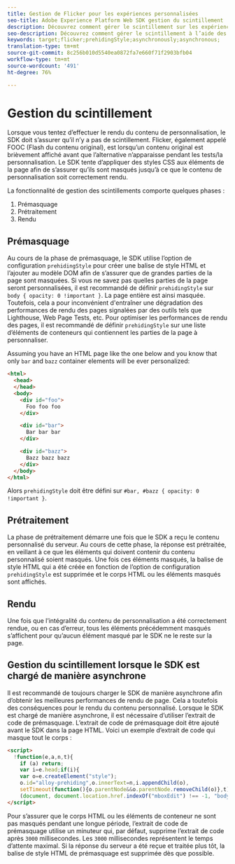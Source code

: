 ```yaml
---
title: Gestion de Flicker pour les expériences personnalisées
seo-title: Adobe Experience Platform Web SDK gestion du scintillement
description: Découvrez comment gérer le scintillement sur les expériences des utilisateurs
seo-description: Découvrez comment gérer le scintillement à l’aide des propriétés Experience Platform Web SDK
keywords: target;flicker;prehidingStyle;asynchronously;asynchronous;
translation-type: tm+mt
source-git-commit: 8c256b010d5540ea0872fa7e660f71f2903bfb04
workflow-type: tm+mt
source-wordcount: '491'
ht-degree: 76%

---
```



# Gestion du scintillement

Lorsque vous tentez d’effectuer le rendu du contenu de personnalisation, le SDK doit s’assurer qu’il n’y a pas de scintillement. Flicker, également appelé FOOC (Flash du contenu original), est lorsqu’un contenu original est brièvement affiché avant que l’alternative n’apparaisse pendant les tests/la personnalisation. Le SDK tente d’appliquer des styles CSS aux éléments de la page afin de s’assurer qu’ils sont masqués jusqu’à ce que le contenu de personnalisation soit correctement rendu.

La fonctionnalité de gestion des scintillements comporte quelques phases :

1. Prémasquage
1. Prétraitement
1. Rendu

## Prémasquage

Au cours de la phase de prémasquage, le SDK utilise l’option de configuration `prehidingStyle` pour créer une balise de style HTML et l’ajouter au modèle DOM afin de s’assurer que de grandes parties de la page sont masquées. Si vous ne savez pas quelles parties de la page seront personnalisées, il est recommandé de définir `prehidingStyle` sur `body { opacity: 0 !important }`. La page entière est ainsi masquée. Toutefois, cela a pour inconvénient d&#39;entraîner une dégradation des performances de rendu des pages signalées par des outils tels que Lighthouse, Web Page Tests, etc. Pour optimiser les performances de rendu des pages, il est recommandé de définir `prehidingStyle` sur une liste d’éléments de conteneurs qui contiennent les parties de la page à personnaliser.

Assuming you have an HTML page like the one below and you know that only `bar` and `bazz` container elements will be ever personalized:

```html
<html>
  <head>
  </head>
  <body>
    <div id="foo">
      Foo foo foo
    </div>

    <div id="bar">
      Bar bar bar
    </div>

    <div id="bazz">
      Bazz bazz bazz
    </div>
  </body>
</html>
```

Alors `prehidingStyle` doit être défini sur `#bar, #bazz { opacity: 0 !important }`.

## Prétraitement

La phase de prétraitement démarre une fois que le SDK a reçu le contenu personnalisé du serveur. Au cours de cette phase, la réponse est prétraitée, en veillant à ce que les éléments qui doivent contenir du contenu personnalisé soient masqués. Une fois ces éléments masqués, la balise de style HTML qui a été créée en fonction de l’option de configuration `prehidingStyle` est supprimée et le corps HTML ou les éléments masqués sont affichés.

## Rendu

Une fois que l’intégralité du contenu de personnalisation a été correctement rendue, ou en cas d’erreur, tous les éléments précédemment masqués s’affichent pour qu’aucun élément masqué par le SDK ne le reste sur la page.

## Gestion du scintillement lorsque le SDK est chargé de manière asynchrone

Il est recommandé de toujours charger le SDK de manière asynchrone afin d’obtenir les meilleures performances de rendu de page. Cela a toutefois des conséquences pour le rendu du contenu personnalisé. Lorsque le SDK est chargé de manière asynchrone, il est nécessaire d’utiliser l’extrait de code de prémasquage. L’extrait de code de prémasquage doit être ajouté avant le SDK dans la page HTML. Voici un exemple d’extrait de code qui masque tout le corps :

```html
<script>
  !function(e,a,n,t){
    if (a) return;
    var i=e.head;if(i){
    var o=e.createElement("style");
    o.id="alloy-prehiding",o.innerText=n,i.appendChild(o),
    setTimeout(function(){o.parentNode&&o.parentNode.removeChild(o)},t)}}
    (document, document.location.href.indexOf("mboxEdit") !== -1, "body { opacity: 0 !important }", 3000);
</script>
```

Pour s’assurer que le corps HTML ou les éléments de conteneur ne sont pas masqués pendant une longue période, l’extrait de code de prémasquage utilise un minuteur qui, par défaut, supprime l’extrait de code après `3000` millisecondes. Les `3000` millisecondes représentent le temps d’attente maximal. Si la réponse du serveur a été reçue et traitée plus tôt, la balise de style HTML de prémasquage est supprimée dès que possible.

